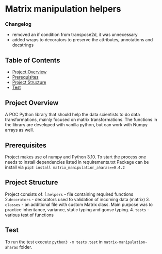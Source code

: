 # Matrix manipulation helpers
### Changelog
 - removed an if condition from transpose2d, it was unnecessary
 - added wraps to decorators to preserve the attributes, annotations and docstrings

## Table of Contents

- [Project Overview](#project-overview)
- [Prerequisites](#prerequisites)
- [Project Structure](#project-structure)
- [Test](#test)

## Project Overview
A POC Python library that should help the data scientists to do data transformations, mainly focused on matrix transformations. The functions in the library are developed with vanilla python, but can work with Numpy arrays as well.

## Prerequisites
Project makes use of numpy and Python 3.10.
To start the process one needs to install dependencies listed in requirements.txt
Package can be install via `pip3 install matrix_manipulation_aharas==0.4.2`

## Project Structure

Project consists of:
1.`helpers` - file containing required functions
2.`decorators` - decorators used fo validation of incoming data (matrix)
3. `classes` - an additional file with custom Matrix class. Main purpose was to practice inheritance, variance, static typing and goose typing.
4. `tests` - various test of functions

## Test
To run the test execute `python3 -m tests.test` in `matrix-manipulation-aharas` folder.